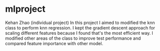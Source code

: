 # mlproject

Kehan Zhao (individual project)
In this project I aimed to modified the knn class to perform knn regression. I kept the gradient descent approach for scaling different features because I found that's the most efficient way. I modified other areas of the class to improve test performance and compared feature importance with other model. 
